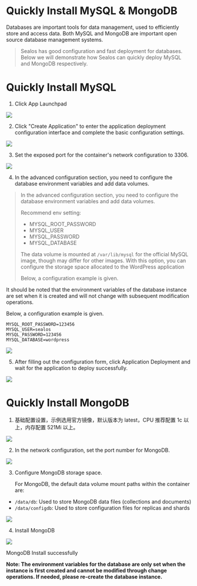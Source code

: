 # Quickly Install MySQL & MongoDB

Databases are important tools for data management, used to efficiently store and access data. Both MySQL and MongoDB are important open source database management systems.

> Sealos has good configuration and fast deployment for databases. Below we will demonstrate how Sealos can quickly deploy MySQL and MongoDB respectively.

# Quickly Install MySQL

1. Click App Launchpad

![](./images/image-20230531114823455.png)

2. Click "Create Application" to enter the application deployment configuration interface and complete the basic configuration settings.

![](./images/image-20230531114648911.png)

3. Set the exposed port for the container's network configuration to 3306.

![](./images/image-20230531115012658.png)

4. In the advanced configuration section, you need to configure the database environment variables and add data volumes.

> In the advanced configuration section, you need to configure the database environment variables and add data volumes.
>
> Recommend env setting:
>
> - MYSQL_ROOT_PASSWORD
> - MYSQL_USER
> - MYSQL_PASSWORD
> - MYSQL_DATABASE
>
> The data volume is mounted at `/var/lib/mysql` for the official MySQL image, though may differ for other images. With this option, you can configure the storage space allocated to the WordPress application
>
> Below, a configuration example is given.

It should be noted that the environment variables of the database instance are set when it is created and will not change with subsequent modification operations.

Below, a configuration example is given.

```Plain
MYSQL_ROOT_PASSWORD=123456    
MYSQL_USER=sealos
MYSQL_PASSWORD=123456
MYSQL_DATABASE=wordpress
```

![](./images/image-20230531115136034.png)

5. After filling out the configuration form, click Application Deployment and wait for the application to deploy successfully.

![](./images/image-20230531115334780.png)

# Quickly Install MongoDB

1. 基础配置设置，示例选用官方镜像，默认版本为 latest，CPU 推荐配置 1c 以上，内存配置 521Mi 以上。

![](./images/image-20230531115455933.png)

2. In the network configuration, set the port number for MongoDB.

![](./images/image-20230531115604776.png)

3. Configure MongoDB storage space.

   For MongoDB, the default data volume mount paths within the container are:

- `/data/db`: Used to store MongoDB data files (collections and documents)
- `/data/configdb`: Used to store configuration files for replicas and shards

![](./images/image-20230531115648966.png)

4. Install MongoDB

![](./images/image-20230531132611491.png)

MongoDB Install successfully

**Note: The environment variables for the database are only set when the instance is first created and cannot be modified through change operations. If needed, please re-create the database instance.**